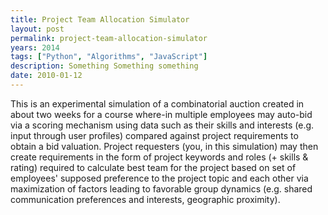 ```yaml
---
title: Project Team Allocation Simulator
layout: post
permalink: project-team-allocation-simulator
years: 2014
tags: ["Python", "Algorithms", "JavaScript"]
description: Something Something something
date: 2010-01-12
---
```


This is an experimental simulation of a combinatorial auction created in about two weeks for a course where-in multiple employees may auto-bid via a scoring mechanism using data such as their skills and interests (e.g. input through user profiles) compared against project requirements to obtain a bid valuation. Project requesters (you, in this simulation) may then create requirements in the form of project keywords and roles (+ skills & rating) required to calculate best team for the project based on set of employees' supposed preference to the project topic and each other via maximization of factors leading to favorable group dynamics (e.g. shared communication preferences and interests, geographic proximity).
